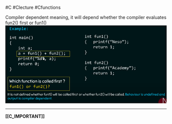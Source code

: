 #C #Clecture #Cfunctions 

Compiler dependent meaning, it will depend whether the compiler evaluates fun2() first or fun1()
![Untitled](Untitled.png)

---
**[[C_IMPORTANT]]**